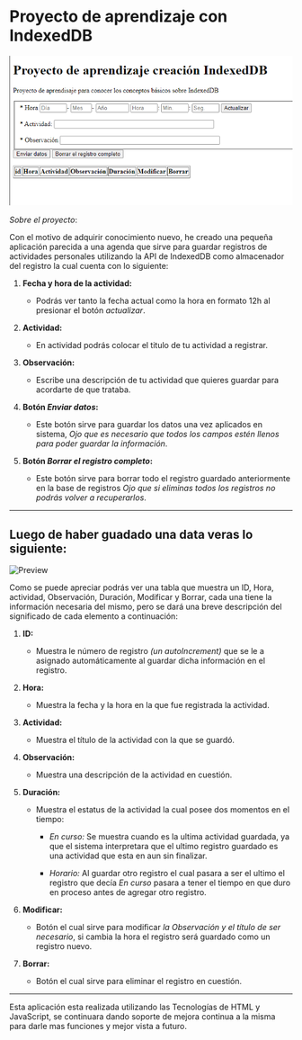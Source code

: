 # Proyecto de aprendizaje con IndexedDB
![Preview](https://raw.githubusercontent.com/mirlino/MiniProyectoIndexedDB/master/img/preview.PNG "Vista Previa Mini Agenda")

*Sobre el proyecto*:

Con el motivo de adquirir conocimiento nuevo, he creado una pequeña aplicación parecida a una agenda que sirve para guardar registros de actividades personales utilizando la API de IndexedDB como almacenador del registro la cual cuenta con lo siguiente:

1. **Fecha y hora de la actividad:**
   * Podrás ver tanto la fecha actual como la hora en formato 12h al presionar el botón *actualizar*.
  

2. **Actividad:**
      * En actividad podrás colocar el titulo de tu actividad a registrar.


3. **Observación:**
     * Escribe una descripción de tu actividad que quieres guardar para acordarte de que trataba.


4. **Botón *Enviar datos*:**
   * Este botón sirve para guardar los datos una vez aplicados en sistema, *Ojo que es necesario que todos los campos estén llenos para poder guardar la información*.


5. **Botón *Borrar el registro completo*:**
    * Este botón sirve para borrar todo el registro guardado anteriormente en la base de registros *Ojo que si eliminas todos los registros no podrás volver a recuperarlos*.

___
## Luego de haber guadado una data veras lo siguiente:

![Preview](img/https://raw.githubusercontent.com/mirlino/MiniProyectoIndexedDB/master/img/preview_two.PNG "Vista Previa Al guardar un registro.")

Como se puede apreciar podrás ver una tabla que muestra un ID, Hora, actividad, Observación, Duración, Modificar y Borrar, cada una tiene la información necesaria del mismo, pero se dará una breve descripción del significado de cada elemento a continuación:

1. **ID:**
   * Muestra le número de registro *(un autoIncrement)* que se le a asignado automáticamente al guardar dicha información en el registro.


2. **Hora:**
   * Muestra la fecha y la hora en la que fue registrada la actividad.


3. **Actividad:**
   * Muestra el título de la actividad con la que se guardó.


4. **Observación:**
   * Muestra una descripción de la actividad en cuestión.


5. **Duración:**
   * Muestra el estatus de la actividad la cual posee dos momentos en el tiempo:
     * *En curso:* Se muestra cuando es la ultima actividad guardada, ya que el sistema interpretara que el ultimo registro guardado es una actividad que esta en aun sin finalizar.
  
     * *Horario:* Al guardar otro registro el cual pasara a ser el ultimo el registro que decía *En curso* pasara a tener el tiempo en que duro en proceso antes de agregar otro registro.


6. **Modificar:**
   * Botón el cual sirve para modificar *la Observación y el título de ser necesario*, si cambia la hora el registro será guardado como un registro nuevo.


7. **Borrar:**
   * Botón el cual sirve para eliminar el registro en cuestión.

___

Esta aplicación esta realizada utilizando las Tecnologías de HTML y JavaScript, se continuara dando soporte de mejora continua a la misma para darle mas funciones y mejor vista a futuro.
